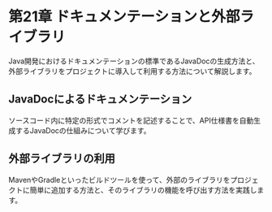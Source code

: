 # 第21章 ドキュメンテーションと外部ライブラリ

Java開発におけるドキュメンテーションの標準であるJavaDocの生成方法と、外部ライブラリをプロジェクトに導入して利用する方法について解説します。

## JavaDocによるドキュメンテーション

ソースコード内に特定の形式でコメントを記述することで、API仕様書を自動生成するJavaDocの仕組みについて学びます。

## 外部ライブラリの利用

MavenやGradleといったビルドツールを使って、外部のライブラリをプロジェクトに簡単に追加する方法と、そのライブラリの機能を呼び出す方法を実践します。
